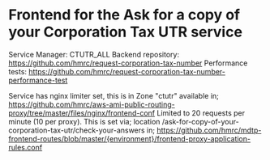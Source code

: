 # Frontend for the Ask for a copy of your Corporation Tax UTR service #

Service Manager:    CTUTR_ALL
Backend repository: https://github.com/hmrc/request-corporation-tax-number
Performance tests:  https://github.com/hmrc/request-corporation-tax-number-performance-test

Service has nginx limiter set, this is in Zone "ctutr" available in;
    https://github.com/hmrc/aws-ami-public-routing-proxy/tree/master/files/nginx/frontend-conf
Limited to 20 requests per minute (10 per proxy).
This is set via; location /ask-for-copy-of-your-corporation-tax-utr/check-your-answers
in; https://github.com/hmrc/mdtp-frontend-routes/blob/master/{environment}/frontend-proxy-application-rules.conf
